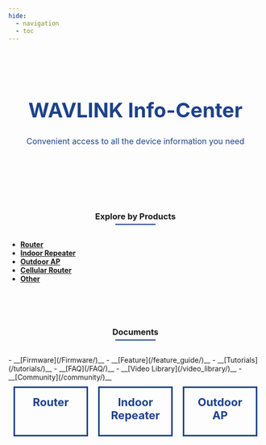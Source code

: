 ```yaml
---
hide:
  - navigation
  - toc
---
```

 <style>
        .banner {
            padding: 40px 5% 40px;
            background-size: 100% auto;
            background-repeat: no-repeat;
            background-position:center;
        }
        .search_infoCenter h1{
            font-size: 40px;
            font-weight: 700;
            text-align: center;
            color: #1D428A;
        }
        .search_infoCenter p{
            font-size: 16px;
            font-weight: 400;
            text-align: center;
            color: #1D428A;
            margin-top:10px;
        }
       
        .main>div>div{
            max-width:1440px;
            margin:0 auto;
            padding:50px 0;
        }
        .main>div>div.productMenu{
            padding-bottom: 0;
        }
        .main>div>div>h3{
            text-align: center;
            margin-bottom:30px;
        }
        .main>div>div>h3.main_title{
            margin-bottom:50px;
        }
        .main h3 em.underline{
            display: block;
            width: 80px;
            border-bottom: 2px solid #1D428A;
            margin: 5px auto;
        }
		
		@media screen and (max-width: 1536px){
    .main>div{
        padding:0 24px;
    }
    ul.bookList li.hasImage .image{
        background-size:auto 100%;
    }
	ul.productList{
    display: flex;
    grid-row-gap: 20px;
    flex-wrap: nowrap;
    justify-content: space-between;

	}
	ul.productList li{
		width:180px;
		height:180px;
		border-radius: 2px;
		border: 1px solid rgba(238, 238, 238, 1);
	}

	ul.productList li>a{
		color:#1D428A ;
		text-align: center;
		font-size:16px;
		height:100%;
		display: flex;
		flex-wrap: wrap;
		justify-content: space-around;
		align-items: center;
		padding: 20px 10px;
	}
	ul.productList li:hover{
		box-shadow: 0px 0px 8px 0px rgba(54,54,54,0.15);
		transition: all 0.3s;
	}
	ul.productList li:hover a{
		color: #1D428A;
		transition: all 0.3s;
	}
	ul.productList li em{
		display: block;
		width:64px;
		height:64px;
		background-position: center;
		background-repeat: no-repeat;
		background-size: cover;
		-webkit-font-smoothing: antialiased;
		-webkit-text-stroke-width: 0.2px;
		-moz-osx-font-smoothing: grayscale;
	}
	ul.productList li span{
		display: inline-block;
		width:100%;
	}

		
    </style>
<div id="mainContainer">
	<div class="bannerContainer">
		<div class="banner">
			<div class="search_infoCenter">
				<h1>WAVLINK Info-Center</h1>
				<p>Convenient access to all the device information you need</p>
			</div>
		</div>
	</div>
</div>
<div class="main">
	<div>
		<div class="productMenu en">
			<h3>
			Explore by Products
			<em class="underline"></em>
			</h3>
		</div>
	</div>
</div>


<div class="grid cards" markdown>
 
 - __[Router](/Products/)__
 - __[Indoor Repeater](/Products/#indoor-repeater)__
 - __[Outdoor AP](/Products/#outdoor-ap)__
 - __[Cellular Router](/Products/#cellular-router)__
 - __[Other](/Products/#other)__
 
</div>

<div class="main">
	<div>
		<div class="productMenu en">
			<h3>
			Documents
			<em class="underline"></em>
			</h3>
		</div>
	</div>
</div>

<div class="grid cards" markdown>
- __[Firmware](/Firmware/)__
- __[Feature](/feature_guide/)__ 
- __[Tutorials](/tutorials/)__
- __[FAQ](/FAQ/)__
- __[Video Library](/video_library/)__
- __[Community](/community/)__

</div>



<!--
<div id="mainContainer">
	<div class="bannerContainer">
		
			<div class="search_infoCenter">
				<h1>Firmware</h1>
			</div>
		
	</div>
</div>




<div style="text-align:center">
<a href="/Firmware/" target="_blank" class="md-button">Start</a>
</div>

-->

<!--
<a href="/Products">
<div class="grid cards" markdown>
 - __Router__
 - __Indoor Repeater__
 - __Outdoor AP__
 - __Cellular Router__
 - __Other__
</div>
</a>


<a href="/Products">
<div class="grid cards" markdown>
 - __Router__
</div>
</a>
-->


<!DOCTYPE html>
<html>
<head>
  <style>
    .container {
      display: flex;
    }
    .box {
      width: 430px;
      height: 63px;
    #  box-shadow: 5px 5px 5px #888888;
      margin: 10px;
	  text-align: center;
	  vertical-align: middle;
	  padding: 15px;
	  font-size: 22px;
	  color: #1D428A;
	  font-weight: bold;
	  border: 3px solid #1D428A;
    }
	.box:hover {
      box-shadow: 10px 10px 10px #888888;
	  background-color: #6b5ff9; 
	  border: none;
	  color: #ffffff;
    }
  </style>
</head>
<body>

<div class="container">
  <div class="box">Router</div>
  <div class="box">Indoor Repeater</div>
  <div class="box">Outdoor AP</div>
</div>

</body>
</html>



